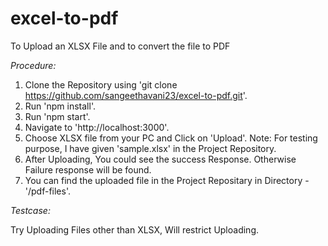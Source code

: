 # excel-to-pdf
To Upload an XLSX File and to convert the file to PDF

_*Procedure:*_

1. Clone the Repository using 'git clone https://github.com/sangeethavani23/excel-to-pdf.git'.
2. Run 'npm install'.
3. Run 'npm start'.
4. Navigate to 'http://localhost:3000'.
5. Choose XLSX file from your PC and Click on 'Upload'.
   Note: For testing purpose, I have given 'sample.xlsx' in the Project Repository.
6. After Uploading, You could see the success Response. Otherwise Failure response will be found.
7. You can find the uploaded file in the Project Repositary in Directory - '/pdf-files'.

_*Testcase:*_

Try Uploading Files other than XLSX, Will restrict Uploading.
